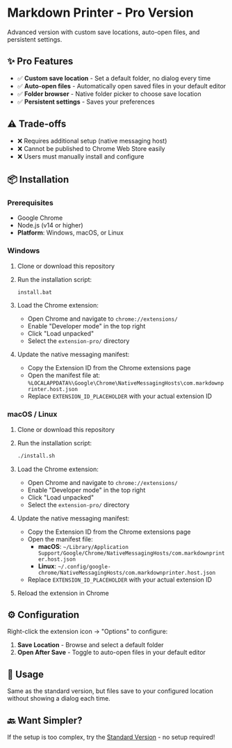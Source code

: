 # Markdown Printer - Pro Version

Advanced version with custom save locations, auto-open files, and persistent settings.

## ✨ Pro Features

- ✅ **Custom save location** - Set a default folder, no dialog every time
- ✅ **Auto-open files** - Automatically open saved files in your default editor
- ✅ **Folder browser** - Native folder picker to choose save location
- ✅ **Persistent settings** - Saves your preferences

## ⚠️ Trade-offs

- ❌ Requires additional setup (native messaging host)
- ❌ Cannot be published to Chrome Web Store easily
- ❌ Users must manually install and configure

## 📦 Installation

### Prerequisites

- Google Chrome
- Node.js (v14 or higher)
- **Platform**: Windows, macOS, or Linux

### Windows

1. Clone or download this repository

2. Run the installation script:

   ```cmd
   install.bat
   ```

3. Load the Chrome extension:
   - Open Chrome and navigate to `chrome://extensions/`
   - Enable "Developer mode" in the top right
   - Click "Load unpacked"
   - Select the `extension-pro/` directory

4. Update the native messaging manifest:
   - Copy the Extension ID from the Chrome extensions page
   - Open the manifest file at:
     `%LOCALAPPDATA%\Google\Chrome\NativeMessagingHosts\com.markdownprinter.host.json`
   - Replace `EXTENSION_ID_PLACEHOLDER` with your actual extension ID

### macOS / Linux

1. Clone or download this repository

2. Run the installation script:

   ```bash
   ./install.sh
   ```

3. Load the Chrome extension:
   - Open Chrome and navigate to `chrome://extensions/`
   - Enable "Developer mode" in the top right
   - Click "Load unpacked"
   - Select the `extension-pro/` directory

4. Update the native messaging manifest:
   - Copy the Extension ID from the Chrome extensions page
   - Open the manifest file:
     - **macOS**: `~/Library/Application Support/Google/Chrome/NativeMessagingHosts/com.markdownprinter.host.json`
     - **Linux**: `~/.config/google-chrome/NativeMessagingHosts/com.markdownprinter.host.json`
   - Replace `EXTENSION_ID_PLACEHOLDER` with your actual extension ID

5. Reload the extension in Chrome

## ⚙️ Configuration

Right-click the extension icon → "Options" to configure:

1. **Save Location** - Browse and select a default folder
2. **Open After Save** - Toggle to auto-open files in your default editor

## 📖 Usage

Same as the standard version, but files save to your configured location without showing a dialog each time.

## 🔙 Want Simpler?

If the setup is too complex, try the [Standard Version](../README.md) - no setup required!

